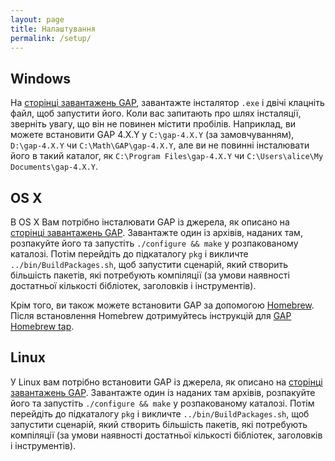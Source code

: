```yaml
---
layout: page
title: Налаштування
permalink: /setup/
---
```


## Windows

На [сторінці завантажень GAP](http://www.gap-system.org/Releases/),
завантажте інсталятор `.exe` і двічі клацніть файл, щоб запустити його.
Коли вас запитають про шлях інсталяції, зверніть увагу, що він
не повинен містити пробілів. Наприклад, ви можете встановити GAP 4.X.Y у `C:\gap-4.X.Y`
(за замовчуванням), `D:\gap-4.X.Y` чи `C:\Math\GAP\gap-4.X.Y`, але ви не повинні
інсталювати його в такий каталог, як `C:\Program Files\gap-4.X.Y` чи
`C:\Users\alice\My Documents\gap-4.X.Y`.

## OS X

В OS X Вам потрібно інсталювати GAP із джерела, як описано
на [сторінці завантажень GAP](http://www.gap-system.org/Releases/).
Завантажте один із архівів, наданих там, розпакуйте його та запустіть
`./configure && make` у розпакованому каталозі. Потім перейдіть
до підкаталогу `pkg` і викличте `../bin/BuildPackages.sh`, щоб запустити
сценарій, який створить більшість пакетів, які потребують компіляції
(за умови наявності достатньої кількості бібліотек, заголовків і інструментів).

Крім того, ви також можете встановити GAP за допомогою [Homebrew](http://brew.sh/).
Після встановлення Homebrew дотримуйтесь інструкцій для
[GAP Homebrew tap](https://github.com/gap-system/homebrew-gap).

## Linux

У Linux вам потрібно встановити GAP із джерела, як описано на
[сторінці завантажень GAP](http://www.gap-system.org/Releases/).
Завантажте один із наданих там архівів, розпакуйте його та запустіть
`./configure && make` у розпакованому каталозі. Потім перейдіть
до підкаталогу `pkg` і викличте `../bin/BuildPackages.sh`, щоб запустити
сценарій, який створить більшість пакетів, які потребують компіляції
(за умови наявності достатньої кількості бібліотек, заголовків і інструментів).

